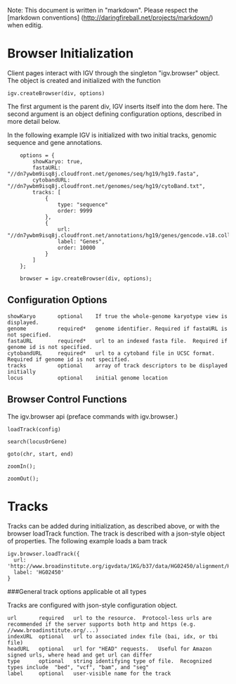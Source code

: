 Note: This document is written in "markdown".  Please respect the [markdown conventions] (http://daringfireball.net/projects/markdown/) when editig.


Browser Initialization
======================

Client pages interact with IGV through the singleton "igv.browser" object.  The object is created and initialized with the function

    igv.createBrowser(div, options)
    
The first argument is the parent div,  IGV  inserts itself into the dom here. The second argument is an object
defining configuration options, described in more detail below.  

In the following example IGV is initialized with two initial tracks, genomic sequence and gene annotations.



        options = {
            showKaryo: true,
            fastaURL: "//dn7ywbm9isq8j.cloudfront.net/genomes/seq/hg19/hg19.fasta",
            cytobandURL: "//dn7ywbm9isq8j.cloudfront.net/genomes/seq/hg19/cytoBand.txt",
            tracks: [
                {
                    type: "sequence"
                    order: 9999
                },
                {
                    url: "//dn7ywbm9isq8j.cloudfront.net/annotations/hg19/genes/gencode.v18.collapsed.bed",
                    label: "Genes",
                    order: 10000
                }
            ]
        };

        browser = igv.createBrowser(div, options);
        
        
Configuration Options
---------------------
    
    showKaryo       optional    If true the whole-genome karyotype view is displayed.  
    genome          required*   genome identifier. Required if fastaURL is not specified.
    fastaURL        required*   url to an indexed fasta file.  Required if genome id is not specified.
    cytobandURL     required*   url to a cytoband file in UCSC format.  Required if genome id is not specified.
    tracks          optional    array of track descriptors to be displayed initially 
    locus           optional    initial genome location


Browser Control Functions
---------------

The igv.browser api  (preface commands with igv.browser.)

    loadTrack(config)
    
    search(locusOrGene) 
    
    goto(chr, start, end)
    
    zoomIn();
    
    zoomOut();


Tracks
======

Tracks can be added during initialization, as described above, or with the browser loadTrack function.  The track is 
described with a json-style object of properties.   The following example loads a bam track

    igv.browser.loadTrack({
      url: 'http://www.broadinstitute.org/igvdata/1KG/b37/data/HG02450/alignment/HG02450.mapped.ILLUMINA.bwa.ACB.low_coverage.20120522.bam',
      label: 'HG02450'
    }
                   

###General track options applicable ot all types

Tracks are configured with json-style configuration object. 

    url       required   url to the resource.  Protocol-less urls are recommended if the server supports both http and https (e.g. //www.broadinstitute.org/...)
    indexURL  optional   url to associated index file (bai, idx, or tbi file)
    headURL   optional   url for "HEAD" requests.   Useful for Amazon signed urls, where head and get url can differ
    type      optional   string identifying type of file.  Recognized types include  "bed", "vcf", "bam", and "seg"
    label     optional   user-visible name for the track

  